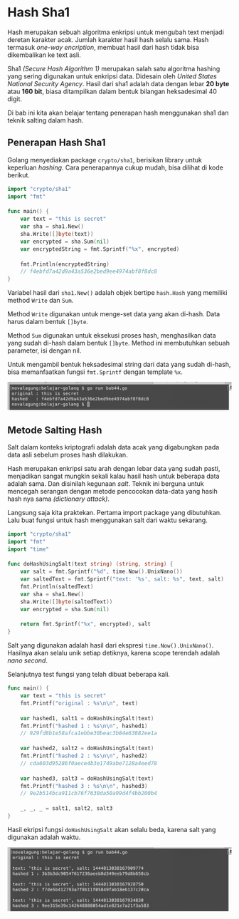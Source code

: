 # Hash Sha1

Hash merupakan sebuah algoritma enkripsi untuk mengubah text menjadi deretan karakter acak. Jumlah karakter hasil hash selalu sama. Hash termasuk *one-way encription*, membuat hasil dari hash tidak bisa dikembalikan ke text asli.

Sha1 *(Secure Hash Algorithm 1)* merupakan salah satu algoritma hashing yang sering digunakan untuk enkripsi data. Didesain oleh *United States National Security Agency*. Hasil dari sha1 adalah data dengan lebar **20 byte** atau **160 bit**, biasa ditampilkan dalam bentuk bilangan heksadesimal 40 digit.

Di bab ini kita akan belajar tentang penerapan hash menggunakan sha1 dan teknik salting dalam hash.

## Penerapan Hash Sha1

Golang menyediakan package `crypto/sha1`, berisikan library untuk keperluan *hashing*. Cara penerapannya cukup mudah, bisa dilihat di kode berikut. 

```go
import "crypto/sha1"
import "fmt"

func main() {
    var text = "this is secret"
    var sha = sha1.New()
    sha.Write([]byte(text))
    var encrypted = sha.Sum(nil)
    var encryptedString = fmt.Sprintf("%x", encrypted)

    fmt.Println(encryptedString)
    // f4ebfd7a42d9a43a536e2bed9ee4974abf8f8dc8
}
```

Variabel hasil dari `sha1.New()` adalah objek bertipe `hash.Hash` yang memiliki method `Write` dan `Sum`.

Method `Write` digunakan untuk menge-set data yang akan di-hash. Data harus dalam bentuk `[]byte`.

Method `Sum` digunakan untuk eksekusi proses hash, menghasilkan data yang sudah di-hash dalam bentuk `[]byte`. Method ini membutuhkan sebuah parameter, isi dengan nil.

Untuk mengambil bentuk heksadesimal string dari data yang sudah di-hash, bisa memanfaatkan fungsi `fmt.Sprintf` dengan template `%x`.

![Hashing menggunakan Sha1](images/44_1_hash_sha1.png)

## Metode Salting Hash

Salt dalam konteks kriptografi adalah data acak yang digabungkan pada data asli sebelum proses hash dilakukan.

Hash merupakan enkripsi satu arah dengan lebar data yang sudah pasti, menjadikan sangat mungkin sekali kalau hasil hash untuk beberapa data adalah sama. Dan disinilah kegunaan *salt*. Teknik ini berguna untuk mencegah serangan dengan metode pencocokan data-data yang hasih hash nya sama *(dictionary attack)*.

Langsung saja kita praktekan. Pertama import package yang dibutuhkan. Lalu buat fungsi untuk hash menggunakan salt dari waktu sekarang.

```go
import "crypto/sha1"
import "fmt"
import "time"

func doHashUsingSalt(text string) (string, string) {
    var salt = fmt.Sprintf("%d", time.Now().UnixNano())
    var saltedText = fmt.Sprintf("text: '%s', salt: %s", text, salt)
    fmt.Println(saltedText)
    var sha = sha1.New()
    sha.Write([]byte(saltedText))
    var encrypted = sha.Sum(nil)

    return fmt.Sprintf("%x", encrypted), salt
}
```

Salt yang digunakan adalah hasil dari ekspresi `time.Now().UnixNano()`. Hasilnya akan selalu unik setiap detiknya, karena scope terendah adalah *nano second*. 

Selanjutnya test fungsi yang telah dibuat beberapa kali.

```go
func main() {
    var text = "this is secret"
    fmt.Printf("original : %s\n\n", text)

    var hashed1, salt1 = doHashUsingSalt(text)
    fmt.Printf("hashed 1 : %s\n\n", hashed1)
    // 929fd8b1e58afca1ebbe30beac3b84e63882ee1a

    var hashed2, salt2 = doHashUsingSalt(text)
    fmt.Printf("hashed 2 : %s\n\n", hashed2)
    // cda603d95286f0aece4b3e1749abe7128a4eed78

    var hashed3, salt3 = doHashUsingSalt(text)
    fmt.Printf("hashed 3 : %s\n\n", hashed3)
    // 9e2b514bca911cb76f7630da50a99d4f4bb200b4

    _, _, _ = salt1, salt2, salt3
}
```

Hasil ekripsi fungsi `doHashUsingSalt` akan selalu beda, karena salt yang digunakan adalah waktu.

![Hashing dengan salt](images/44_2_hash_salt_sha1.png)
